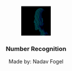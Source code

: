 
<!-- PROJECT LOGO -->
<br />
<p align="center">
    <img src="home.bmp" alt="Logo" width="80" height="80">
  </a>

  <h3 align="center">Number Recognition</h3>

  <p align="center">
   Made by: Nadav Fogel
    <br />
  </p>
</p>
